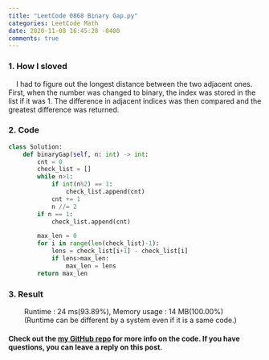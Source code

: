 ```yaml
---
title: "LeetCode 0868 Binary Gap.py"
categories: LeetCode Math
date: 2020-11-08 16:45:28 -0400
comments: true
---
```


### 1. How I sloved
&nbsp;&nbsp;&nbsp;&nbsp;I had to figure out the longest distance between the two adjacent ones. First, when the number was changed to binary, the index was stored in the list if it was 1. The difference in adjacent indices was then compared and the greatest difference was returned.

### 2. Code
```python
class Solution:
    def binaryGap(self, n: int) -> int:
        cnt = 0
        check_list = []
        while n>1:
            if int(n%2) == 1:
                check_list.append(cnt)
            cnt += 1
            n //= 2
        if n == 1:
            check_list.append(cnt)

        max_len = 0
        for i in range(len(check_list)-1):
            lens = check_list[i+1] - check_list[i]
            if lens>max_len:
                max_len = lens
        return max_len
```

### 3. Result
&nbsp;&nbsp;&nbsp;&nbsp;&nbsp;&nbsp;&nbsp;&nbsp;Runtime : 24 ms(93.89%), Memory usage : 14 MB(100.00%)  
&nbsp;&nbsp;&nbsp;&nbsp;&nbsp;&nbsp;&nbsp;&nbsp;(Runtime can be different by a system even if it is a same code.)

#### Check out the [my GitHub repo][hyuk-gh] for more info on the code. If you have questions, you can leave a reply on this post.
[hyuk-gh]:   https://github.com/dlgur1994/StudyAlgorithms
